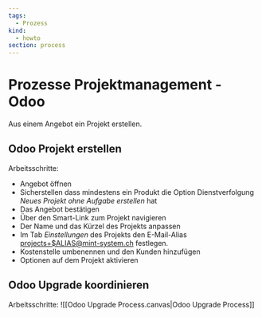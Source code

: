 ```yaml
---
tags:
  - Prozess
kind:
  - howto
section: process
---
```


# Prozesse Projektmanagement - Odoo

Aus einem Angebot ein Projekt erstellen.

## Odoo Projekt erstellen

Arbeitsschritte:

- Angebot öffnen
- Sicherstellen dass mindestens ein Produkt die Option Dienstverfolgung _Neues Projekt ohne Aufgabe erstellen_ hat
- Das Angebot bestätigen
- Über den Smart-Link zum Projekt navigieren
- Der Name und das Kürzel des Projekts anpassen
- Im Tab _Einstellungen_ des Projekts den E-Mail-Alias <projects+$ALIAS@mint-system.ch> festlegen.
- Kostenstelle umbenennen und den Kunden hinzufügen
- Optionen auf dem Projekt aktivieren

## Odoo Upgrade koordinieren

Arbeitsschritte:
![[Odoo Upgrade Process.canvas|Odoo Upgrade Process]]
